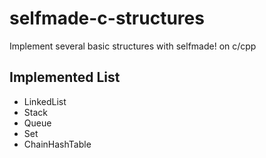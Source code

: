 # selfmade-c-structures

 Implement several basic structures with selfmade! on c/cpp

## Implemented List

- LinkedList
- Stack
- Queue
- Set
- ChainHashTable
